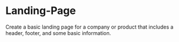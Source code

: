 # Landing-Page
Create a basic landing page for a company or product that includes a header, footer, and some basic information.
